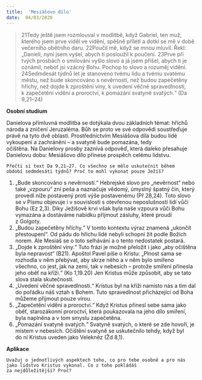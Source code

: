 ```yaml
---
title:  'Mesiášovo dílo'
date:  04/03/2020
---
```


> <p></p>
> 21Tedy ještě jsem rozmlouval v modlitbě, když Gabriel, ten muž, kterého jsem prve viděl ve vidění, spěšně přilétl a dotkl se mě v době večerního obětního daru. 22Poučil mě, když se mnou mluvil. Řekl: „Danieli, nyní jsem vyšel, abych ti posloužil k poučení. 23Prve při tvých prosbách o smilování vyšlo slovo a já jsem přišel, abych ti je oznámil, neboť jsi vzácný Bohu. Pochop to slovo a rozuměj vidění. 24Sedmdesát týdnů let je stanoveno tvému lidu a tvému svatému městu, než bude skoncováno s nevěrností, než budou zapečetěny hříchy, než dojde k zproštění viny, k uvedení věčné spravedlnosti, k zapečetění vidění a proroctví, k pomazání svatyně svatých.“ (Da 9,21–24)

**Osobní studium**

Danielova přímluvná modlitba se dotýkala dvou základních témat: hříchů národa a zničení Jeruzaléma. Bůh se proto ve své odpovědi soustřeďuje právě na tyto dvě oblasti. Prostřednictvím Mesiášova díla budou lidé vykoupeni a zachráněni – a svatyně bude pomazána, tedy očištěna. Na Danielovy prosby zaznívá odpověď, která daleko přesahuje Danielovu dobu: Mesiášovo dílo přinese prospěch celému lidstvu.

`Přečti si text Da 9,21–27. Co všechno se mělo uskutečnit během období sedmdesáti týdnů? Proč to mohl vykonat pouze Ježíš?`

1.	„Bude skoncováno s nevěrností.“ Hebrejské slovo pro „nevěrnost“ nebo také „vzpouru“ zní peša a naznačuje vědomý, úmyslný špatný čin, který provedl níže postavený proti výše postavenému (Př 28,24). Toto slovo se v Písmu objevuje i v souvislosti s otevřenou neposlušností lidí vůči Bohu (Ez 2,3). Díky Ježíšově krvi však byla naše vzpoura vůči Bohu vymazána a dostáváme nabídku přijmout zásluhy, které proudí z Golgoty.
2.	„Budou zapečetěny hříchy.“ V tomto kontextu výraz znamená „ukončit přestoupení“. Od pádu do hříchu lidé nebyli schopni žít podle Božích norem. Ale Mesiáš se o toto selhávání a o tento nedostatek postará.
3.	„Dojde k zproštění viny.“ Tuto frázi je možné přeložit i jako „aby očištěna byla nepravost“ (B21). Apoštol Pavel píše o Kristu: „Plnost sama se rozhodla v něm přebývat, aby skrze něho a v něm bylo smířeno všechno, co jest, jak na zemi, tak v nebesích – protože smíření přinesla jeho oběť na kříži.“ (Ko 1,19.20) Jen Kristus může způsobit, aby se tato slova stala skutečností.
4.	„Uvedení věčné spravedlnosti.“ Kristus byl na kříži namísto nás a tím dal do pořádku náš vztah s Bohem. Tuto spravedlnost přicházející od Boha můžeme přijmout pouze vírou.
5.	„Zapečetění vidění a proroctví.“ Když Kristus přinesl sebe sama jako oběť, starozákonní proroctví, která poukazovala na jeho dílo smíření, byla naplněna a v tom smyslu zapečetěna.
6.	„Pomazání svatyně svatých.“ Svatyně svatých, o které se zde hovoří, je místem v nebesích. Očištění svatyně se uskutečnilo tehdy, když byl do ní Kristus uveden jako Velekněz (Žd 8,1).

**Aplikace**

`Uvažuj o jednotlivých aspektech toho, co pro tebe osobně a pro nás jako lidstvo Kristus vykonal. Co z toho pokládáš za nejdůležitější? Proč?`